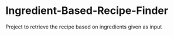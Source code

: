 # Ingredient-Based-Recipe-Finder
Project to retrieve the recipe based on ingredients given as input
